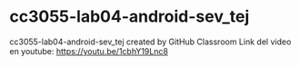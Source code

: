 # cc3055-lab04-android-sev_tej
cc3055-lab04-android-sev_tej created by GitHub Classroom
Link del video en youtube: https://youtu.be/1cbhY19Lnc8 
